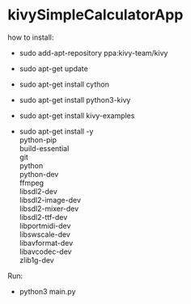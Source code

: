# kivySimpleCalculatorApp

how to install:
  * sudo add-apt-repository ppa:kivy-team/kivy
  * sudo apt-get update
  * sudo apt-get install cython
  * sudo apt-get install python3-kivy
  * sudo apt-get install kivy-examples
  
  * sudo apt-get install -y \
    python-pip \
    build-essential \
    git \
    python \
    python-dev \
    ffmpeg \
    libsdl2-dev \
    libsdl2-image-dev \
    libsdl2-mixer-dev \
    libsdl2-ttf-dev \
    libportmidi-dev \
    libswscale-dev \
    libavformat-dev \
    libavcodec-dev \
    zlib1g-dev

Run: 
  * python3 main.py
